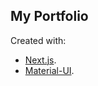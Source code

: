 ## My Portfolio

Created with:

- [Next.js](https://nextjs.org/).
- [Material-UI](https://material-ui.com/).
